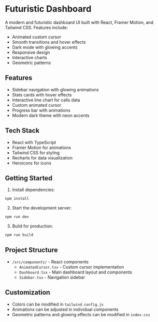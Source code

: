 # Futuristic Dashboard

A modern and futuristic dashboard UI built with React, Framer Motion, and Tailwind CSS. Features include:
- Animated custom cursor
- Smooth transitions and hover effects
- Dark mode with glowing accents
- Responsive design
- Interactive charts
- Geometric patterns

## Features
- Sidebar navigation with glowing animations
- Stats cards with hover effects
- Interactive line chart for calls data
- Custom animated cursor
- Progress bar with animations
- Modern dark theme with neon accents

## Tech Stack
- React with TypeScript
- Framer Motion for animations
- Tailwind CSS for styling
- Recharts for data visualization
- Heroicons for icons

## Getting Started

1. Install dependencies:
```bash
npm install
```

2. Start the development server:
```bash
npm run dev
```

3. Build for production:
```bash
npm run build
```

## Project Structure
- `/src/components/` - React components
  - `AnimatedCursor.tsx` - Custom cursor implementation
  - `Dashboard.tsx` - Main dashboard layout and components
  - `Sidebar.tsx` - Navigation sidebar

## Customization
- Colors can be modified in `tailwind.config.js`
- Animations can be adjusted in individual components
- Geometric patterns and glowing effects can be modified in `index.css`
